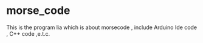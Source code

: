 # morse_code
This is the program lia which is about morsecode , include Arduino Ide code , C++ code ,e.t.c.
